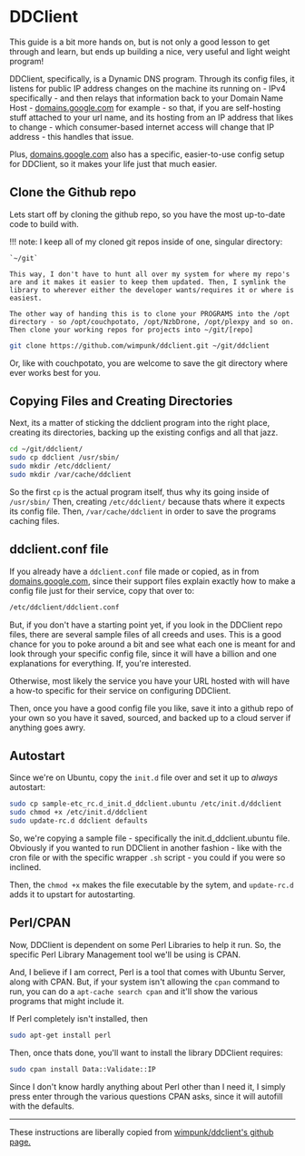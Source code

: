 # DDClient

This guide is a bit more hands on, but is not only a good lesson to get through and learn, but ends up building a nice, very useful and light weight program!

DDClient, specifically, is a Dynamic DNS program. Through its config files, it listens for public IP address changes on the machine its running on - IPv4 specifically - and then relays that information back to your Domain Name Host - [domains.google.com][fc8a4088] for example - so that, if you are self-hosting stuff attached to your url name, and its hosting from an IP address that likes to change - which consumer-based internet access will change that IP address - this handles that issue.

Plus, [domains.google.com][fc8a4088] also has a specific, easier-to-use config setup for DDClient, so it makes your life just that much easier.

## Clone the Github repo

Lets start off by cloning the github repo, so you have the most up-to-date code to build with.

!!! note:
    I keep all of my cloned git repos inside of one, singular directory:

    `~/git`

    This way, I don't have to hunt all over my system for where my repo's are and it makes it easier to keep them updated. Then, I symlink the library to wherever either the developer wants/requires it or where is easiest.

    The other way of handing this is to clone your PROGRAMS into the /opt directory - so /opt/couchpotato, /opt/NzbDrone, /opt/plexpy and so on. Then clone your working repos for projects into ~/git/[repo]

```bash
git clone https://github.com/wimpunk/ddclient.git ~/git/ddclient
```

Or, like with couchpotato, you are welcome to save the git directory where ever works best for you.

## Copying Files and Creating Directories

Next, its a matter of sticking the ddclient program into the right place, creating its directories, backing up the existing configs and all that jazz.

```bash
cd ~/git/ddclient/
sudo cp ddclient /usr/sbin/
sudo mkdir /etc/ddclient/
sudo mkdir /var/cache/ddclient
```

So the first `cp` is the actual  program itself, thus why its going inside of `/usr/sbin/`
Then, creating `/etc/ddclient/` because thats where it expects its config file.
Then, `/var/cache/ddclient` in order to save the programs caching files.

## ddclient.conf file

If you already have a `ddclient.conf` file made or copied, as in from [domains.google.com][fc8a4088], since their support files explain exactly how to make a config file just for their service, copy that over to:

```bash
/etc/ddclient/ddclient.conf
```

But, if you don't have a starting point yet, if you look in the DDClient repo files, there are several sample files of all creeds and uses. This is a good chance for you to poke around a bit and see what each one is meant for and look through your specific config file, since it will have a billion and one explanations for everything. If, you're interested.

Otherwise, most likely the service you have your URL hosted with will have a how-to specific for their service on configuring DDClient.

Then, once you have a good config file you like, save it into a github repo of your own so you have it saved, sourced, and backed up to a cloud server if anything goes awry.

## Autostart

Since we're on Ubuntu, copy the `init.d` file over and set it up to _always_ autostart:

```bash
sudo cp sample-etc_rc.d_init.d_ddclient.ubuntu /etc/init.d/ddclient
sudo chmod +x /etc/init.d/ddclient
sudo update-rc.d ddclient defaults
```

So, we're copying a sample file - specifically the init.d_ddclient.ubuntu file. Obviously if you wanted to run DDClient in another fashion - like with the cron file or with the specific wrapper `.sh` script - you could if you were so inclined.

Then, the `chmod +x` makes the file executable by the sytem, and `update-rc.d` adds it to upstart for autostarting.

## Perl/CPAN

Now, DDClient is dependent on some Perl Libraries to help it run. So, the specific Perl Library Management tool we'll be using is CPAN.

And, I believe if I am correct, Perl is a tool that comes with Ubuntu Server, along with CPAN. But, if your system isn't allowing the  `cpan` command to run, you can do a `apt-cache search cpan` and it'll show the various programs that might include it.

If Perl completely isn't installed, then

```bash
sudo apt-get install perl
```

Then, once thats done, you'll want to install the library DDClient requires:

```bash
sudo cpan install Data::Validate::IP
```

Since I don't know hardly anything about Perl other than I need it, I simply press enter through the various questions CPAN asks, since it will autofill with the defaults.

* * *

These instructions are liberally copied from [wimpunk/ddclient's github page.](https://github.com/wimpunk/ddclient)


  [fc8a4088]: domains.google.com "Google DNS Hosting"

